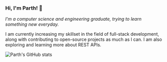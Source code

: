 <!--
**parth-panchal/parth-panchal** is a ✨ _special_ ✨ repository because its `README.md` (this file) appears on your GitHub profile.

Here are some ideas to get you started:

- 🔭 I’m currently working on ...
- 🌱 I’m currently learning ...
- 👯 I’m looking to collaborate on ...
- 🤔 I’m looking for help with ...
- 💬 Ask me about ...
- 📫 How to reach me: ...
- 😄 Pronouns: ...
- ⚡ Fun fact: ...
-->

### Hi, I'm Parth! 👋

*I'm a computer science and engineering graduate, trying to learn something new everyday.*

I am currently increasing my skillset in the field of full-stack development, along with contributing to open-source projects as much as I can. I am also exploring and learning more about REST APIs.

![Parth's GitHub stats](https://github-readme-stats.vercel.app/api?username=parth-panchal&count_private=true&show_icons=true)
